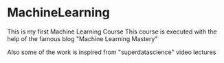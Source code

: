 # MachineLearning

This is my first Machine Learning Course
This course is executed with the help of the famous blog "Machine Learning Mastery"

Also some of the work is inspired from "superdatascience" video lectures
